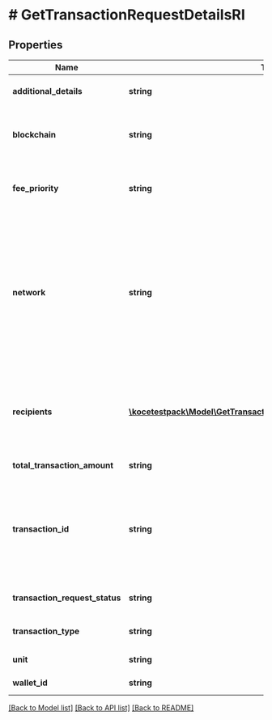 # # GetTransactionRequestDetailsRI

## Properties

Name | Type | Description | Notes
------------ | ------------- | ------------- | -------------
**additional_details** | **string** | Defines an optional note for additional details. |
**blockchain** | **string** | Represents the specific blockchain protocol name, e.g. Ethereum, Bitcoin, etc. |
**fee_priority** | **string** | Defines the priority for the fee, if it is \&quot;slow\&quot;, \&quot;standard\&quot; or \&quot;fast\&quot;. |
**network** | **string** | Represents the name of the blockchain network used; blockchain networks are usually identical as technology and software, but they differ in data, e.g. - \&quot;mainnet\&quot; is the live network with actual data while networks like \&quot;testnet\&quot;, \&quot;goerli\&quot; are test networks. |
**recipients** | [**\kocetestpack\Model\GetTransactionRequestDetailsRIRecipientsInner[]**](GetTransactionRequestDetailsRIRecipientsInner.md) | Represents a list of recipient addresses with the respective amounts. In account-based protocols like Ethereum there is only one address in this list. |
**total_transaction_amount** | **string** | Defines the total transaction amount. |
**transaction_id** | **string** | Represents the unique identifier of a transaction, i.e. it could be transactionId in UTXO-based protocols like Bitcoin, and transaction hash in Ethereum blockchain. | [optional]
**transaction_request_status** | **string** | Defines the status of the transaction request, e.g. pending. |
**transaction_type** | **string** | Defines the transaction type, if it is for coins or tokens. |
**unit** | **string** | Defines the unit of the amount. |
**wallet_id** | **string** | Defines the unique ID of the Wallet. |

[[Back to Model list]](../../README.md#models) [[Back to API list]](../../README.md#endpoints) [[Back to README]](../../README.md)
